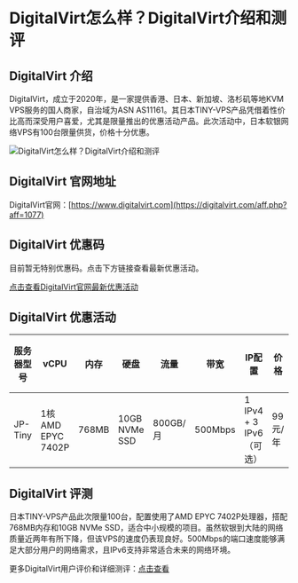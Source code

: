 # DigitalVirt怎么样？DigitalVirt介绍和测评

## DigitalVirt 介绍
DigitalVirt，成立于2020年，是一家提供香港、日本、新加坡、洛杉矶等地KVM VPS服务的国人商家，自治域为ASN AS11161。其日本TINY-VPS产品凭借着性价比高而深受用户喜爱，尤其是限量推出的优惠活动产品。此次活动中，日本软银网络VPS有100台限量供货，价格十分优惠。

![DigitalVirt怎么样？DigitalVirt介绍和测评](https://github.com/user-attachments/assets/4b4db18a-9214-4eb5-9dd2-215b8b0a9c93)

## DigitalVirt 官网地址
DigitalVirt官网：[https://www.digitalvirt.com](https://digitalvirt.com/aff.php?aff=1077)

## DigitalVirt 优惠码
目前暂无特别优惠码。点击下方链接查看最新优惠活动。

[点击查看DigitalVirt官网最新优惠活动](https://digitalvirt.com/aff.php?aff=1077)

## DigitalVirt 优惠活动

| 服务器型号 | vCPU         | 内存     | 硬盘            | 流量            | 带宽          | IP配置             | 价格     | 购买链接                                                             |
|------------|--------------|----------|-----------------|-----------------|---------------|--------------------|----------|----------------------------------------------------------------------|
| JP-Tiny    | 1核 AMD EPYC 7402P | 768MB   | 10GB NVMe SSD   | 800GB/月        | 500Mbps       | 1 IPv4 + 3 IPv6（可选） | 99元/年 | [购买地址](https://digitalvirt.com/aff.php?aff=1077&pid=110)          |

## DigitalVirt 评测
日本TINY-VPS产品此次限量100台，配置使用了AMD EPYC 7402P处理器，搭配768MB内存和10GB NVMe SSD，适合中小规模的项目。虽然软银到大陆的网络质量近两年有所下降，但该VPS的速度仍表现良好。500Mbps的端口速度能够满足大部分用户的网络需求，且IPv6支持非常适合未来的网络环境。

更多DigitalVirt用户评价和详细测评：[点击查看](https://digitalvirt.com/aff.php?aff=1077)


